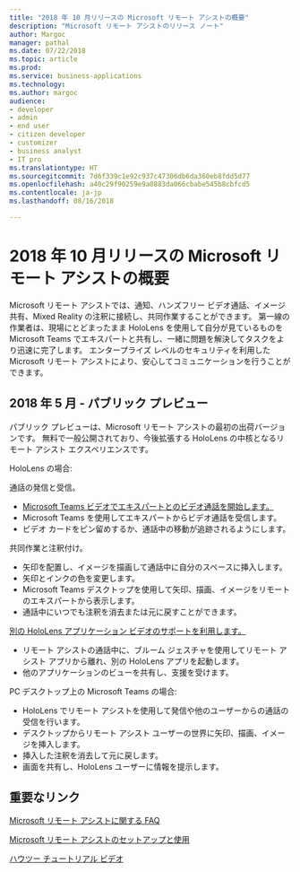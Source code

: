 ```yaml
---
title: "2018 年 10 月リリースの Microsoft リモート アシストの概要"
description: "Microsoft リモート アシストのリリース ノート"
author: Margoc
manager: pathal
ms.date: 07/22/2018
ms.topic: article
ms.prod: 
ms.service: business-applications
ms.technology: 
ms.author: margoc
audience:
- developer
- admin
- end user
- citizen developer
- customizer
- business analyst
- IT pro
ms.translationtype: HT
ms.sourcegitcommit: 7d6f339c1e92c937c47306db6da360eb8fdd5d77
ms.openlocfilehash: a40c29f90259e9a0883da066cbabe545b8cbfcd5
ms.contentlocale: ja-jp
ms.lasthandoff: 08/16/2018

---
```


# <a name="overview-of-microsoft-remote-assist-october-18-release"></a>2018 年 10 月リリースの Microsoft リモート アシストの概要



Microsoft リモート アシストでは、通知、ハンズフリー ビデオ通話、イメージ共有、Mixed Reality の注釈に接続し、共同作業することができます。 第一線の作業者は、現場にとどまったまま HoloLens を使用して自分が見ているものを Microsoft Teams でエキスパートと共有し、一緒に問題を解決してタスクをより迅速に完了します。 エンタープライズ レベルのセキュリティを利用した Microsoft リモート アシストにより、安心してコミュニケーションを行うことができます。

## <a name="may-18--public-preview"></a>2018 年 5 月 - パブリック プレビュー

パブリック プレビューは、Microsoft リモート アシストの最初の出荷バージョンです。  無料で一般公開されており、今後拡張する HoloLens の中核となるリモート アシスト エクスペリエンスです。

HoloLens の場合:

通話の発信と受信。
-   [Microsoft Teams ビデオでエキスパートとのビデオ通話を開始します。](https://www.microsoft.com/videoplayer/embed/RE26Far)
-   Microsoft Teams を使用してエキスパートからビデオ通話を受信します。
-   ビデオ カードをピン留めするか、通話中の移動が追跡されるようにします。

共同作業と注釈付け。
-   矢印を配置し、イメージを描画して通話中に自分のスペースに挿入します。
-   矢印とインクの色を変更します。
-   Microsoft Teams デスクトップを使用して矢印、描画、イメージをリモートのエキスパートから表示します。
-   通話中にいつでも注釈を消去または元に戻すことができます。

[別の HoloLens アプリケーション ビデオのサポートを利用します。](https://www.microsoft.com/videoplayer/embed/RE26Czd)
-   リモート アシストの通話中に、ブルーム ジェスチャを使用してリモート アシスト アプリから離れ、別の HoloLens アプリを起動します。
-   他のアプリケーションのビューを共有し、支援を受けます。 

PC デスクトップ上の Microsoft Teams の場合:
-   HoloLens でリモート アシストを使用して発信や他のユーザーからの通話の受信を行います。
-   デスクトップからリモート アシスト ユーザーの世界に矢印、描画、イメージを挿入します。
-   挿入した注釈を消去して元に戻します。
-   画面を共有し、HoloLens ユーザーに情報を提示します。

## <a name="important-links"></a>重要なリンク

[Microsoft リモート アシストに関する FAQ](https://support.microsoft.com/help/4294428/windows-10-microsoft-remote-assist-faq)

[Microsoft リモート アシストのセットアップと使用](https://support.microsoft.com/help/4294812/windows-10-set-up-and-use-microsoft-remote-assist)

[ハウツー チュートリアル ビデオ](https://support.microsoft.com/help/4295657/how-to-videos-for-microsoft-remote-assist)

